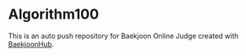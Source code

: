 # Algorithm100
This is an auto push repository for Baekjoon Online Judge created with [BaekjoonHub](https://github.com/BaekjoonHub/BaekjoonHub).
